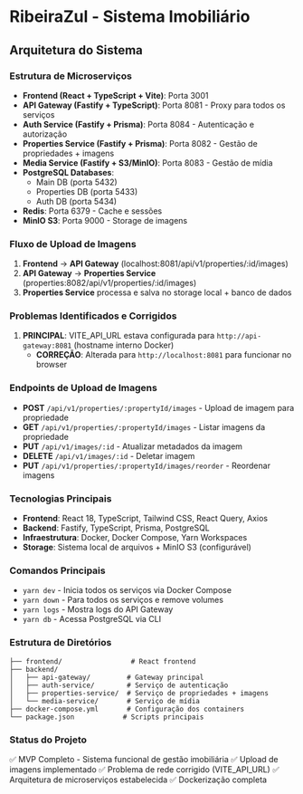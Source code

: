 # RibeiraZul - Sistema Imobiliário

## Arquitetura do Sistema

### Estrutura de Microserviços
- **Frontend (React + TypeScript + Vite)**: Porta 3001
- **API Gateway (Fastify + TypeScript)**: Porta 8081 - Proxy para todos os serviços
- **Auth Service (Fastify + Prisma)**: Porta 8084 - Autenticação e autorização
- **Properties Service (Fastify + Prisma)**: Porta 8082 - Gestão de propriedades + imagens
- **Media Service (Fastify + S3/MinIO)**: Porta 8083 - Gestão de mídia
- **PostgreSQL Databases**: 
  - Main DB (porta 5432)
  - Properties DB (porta 5433) 
  - Auth DB (porta 5434)
- **Redis**: Porta 6379 - Cache e sessões
- **MinIO S3**: Porta 9000 - Storage de imagens

### Fluxo de Upload de Imagens
1. **Frontend** → **API Gateway** (localhost:8081/api/v1/properties/:id/images)
2. **API Gateway** → **Properties Service** (properties:8082/api/v1/properties/:id/images)
3. **Properties Service** processa e salva no storage local + banco de dados

### Problemas Identificados e Corrigidos
1. **PRINCIPAL**: VITE_API_URL estava configurada para `http://api-gateway:8081` (hostname interno Docker) 
   - **CORREÇÃO**: Alterada para `http://localhost:8081` para funcionar no browser

### Endpoints de Upload de Imagens
- **POST** `/api/v1/properties/:propertyId/images` - Upload de imagem para propriedade
- **GET** `/api/v1/properties/:propertyId/images` - Listar imagens da propriedade  
- **PUT** `/api/v1/images/:id` - Atualizar metadados da imagem
- **DELETE** `/api/v1/images/:id` - Deletar imagem
- **PUT** `/api/v1/properties/:propertyId/images/reorder` - Reordenar imagens

### Tecnologias Principais
- **Frontend**: React 18, TypeScript, Tailwind CSS, React Query, Axios
- **Backend**: Fastify, TypeScript, Prisma, PostgreSQL
- **Infraestrutura**: Docker, Docker Compose, Yarn Workspaces
- **Storage**: Sistema local de arquivos + MinIO S3 (configurável)

### Comandos Principais
- `yarn dev` - Inicia todos os serviços via Docker Compose
- `yarn down` - Para todos os serviços e remove volumes
- `yarn logs` - Mostra logs do API Gateway
- `yarn db` - Acessa PostgreSQL via CLI

### Estrutura de Diretórios
```
├── frontend/                 # React frontend
├── backend/
│   ├── api-gateway/         # Gateway principal
│   ├── auth-service/        # Serviço de autenticação  
│   ├── properties-service/  # Serviço de propriedades + imagens
│   └── media-service/       # Serviço de mídia
├── docker-compose.yml       # Configuração dos containers
└── package.json            # Scripts principais
```

### Status do Projeto
✅ MVP Completo - Sistema funcional de gestão imobiliária
✅ Upload de imagens implementado
✅ Problema de rede corrigido (VITE_API_URL)
✅ Arquitetura de microserviços estabelecida
✅ Dockerização completa